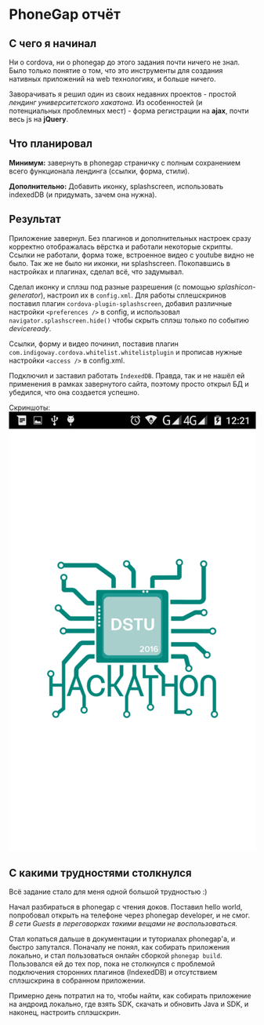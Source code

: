 # PhoneGap отчёт

## С чего я начинал

Ни о cordova, ни о phonegap до этого задания почти ничего не знал. Было только понятие о том, что это инструменты для создания нативных приложений на web технологиях, и больше ничего.

Заворачивать я решил один из своих недавних проектов - простой *лендинг университетского хакатона*. Из особенностей (и потенциальных проблемных мест) - форма регистрации на **ajax**, почти весь js на **jQuery**.

## Что планировал

**Минимум:** завернуть в phonegap страничку с полным сохранением всего функционала лендинга (ссылки, форма, стили).

**Дополнительно:** Добавить иконку, splashscreen, использовать indexedDB (и придумать, зачем она нужна).

## Результат

Приложение завернул. Без плагинов и дополнительных настроек сразу корректно отображалась вёрстка и работали некоторые скрипты. Ссылки не работали, форма тоже, встроенное видео с youtube видно не было. Так же не было ни иконки, ни splashscreen.
Покопавшись в настройках и плагинах, сделал всё, что задумывал.

Сделал иконку и сплэш под разные разрешения (с помощью *splashicon-generator*), настроил их в `config.xml`. Для работы сплешскринов поставил плагин `cordova-plugin-splashscreen`, добавил различные настройки `<preferences />` в config, и использовал `navigator.splashscreen.hide()` чтобы скрыть сплэш только по событию *deviceready*.

Ссылки, форму и видео починил, поставив плагин `com.indigoway.cordova.whitelist.whitelistplugin` и прописав нужные настройки `<access />` в config.xml.

Подключил и заставил работать `IndexedDB`. Правда, так и не нашёл ей применения в рамках завернутого сайта, поэтому просто открыл БД и убедился, что она создается успешно.

Скриншоты:
![SplashScreen](https://github.com/4esnog/shri-tasks/blob/gh-pages/task-4/screenshots/splash.png?raw=true)

## С какими трудностями столкнулся

Всё задание стало для меня одной большой трудностью :)

Начал разбираться в phonegap с чтения доков. Поставил hello world, попробовал открыть на телефоне через phonegap developer, и не смог. *В сети Guests в переговорках такими вещами не воспользоваться.*

Стал копаться дальше в документации и туториалах phonegap'а, и быстро запутался. Поначалу не понял, как собирать приложения локально, и стал пользоваться онлайн сборкой `phonegap build`. Пользовался ей до тех пор, пока не столкнулся с проблемой подключения сторонних плагинов (IndexedDB) и отсутствием сплэшскрина в собранном приложении.

Примерно день потратил на то, чтобы найти, как собирать приложение на андроид локально, где взять SDK, скачать и обновить Java и SDK, и наконец, настроить сплэшскрин.
